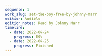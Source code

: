 ```yaml
---
sequence: 1
work_slug: set-the-boy-free-by-johnny-marr
edition: Audible
edition_notes: Read by Johnny Marr
timeline:
  - date: 2022-06-24
    progress: 50%
  - date: 2022-06-25
    progress: Finished
---
```

